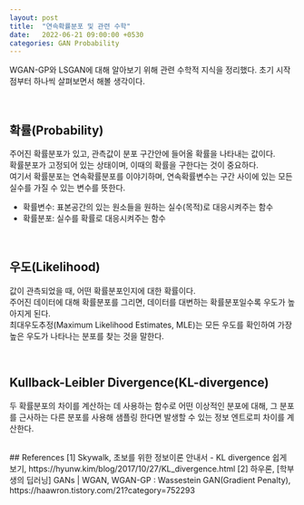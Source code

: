 ```yaml
---
layout: post
title:  "연속확률분포 및 관련 수학"
date:   2022-06-21 09:00:00 +0530
categories: GAN Probability 
---
```

WGAN-GP와 LSGAN에 대해 알아보기 위해 관련 수학적 지식을 정리했다.
초기 시작점부터 하나씩 살펴보면서 해볼 생각이다.   


<br/>

## 확률(Probability)
주어진 확률분포가 있고, 관측값이 분포 구간안에 들어올 확률을 나타내는 값이다.   
확률분포가 고정되어 있는 상태이며, 이때의 확률을 구한다는 것이 중요하다.   
여기서 확률분포는 연속확률분포를 이야기하며, 연속확률변수는 구간 사이에 있는 모든 실수를 가질 수 있는 변수를 뜻한다.   

- 확률변수: 표본공간의 있는 원소들을 원하는 실수(목적)로 대응시켜주는 함수
- 확률분포: 실수를 확률로 대응시켜주는 함수   

<br/>

## 우도(Likelihood)
값이 관측되었을 때, 어떤 확률분포인지에 대한 확률이다.   
주어진 데이터에 대해 확률분포를 그리면, 데이터를 대변하는 확률분포일수록 우도가 높아지게 된다.   
최대우도추정(Maximum Likelihood Estimates, MLE)는 모든 우도를 확인하여 가장 높은 우도가 나타나는 분포를 찾는 것을 말한다.   

<br/>

## Kullback-Leibler Divergence(KL-divergence)
두 확률분포의 차이를 계산하는 데 사용하는 함수로 어떤 이상적인 분포에 대해, 그 분포를 근사하는 다른 분포를 사용해 샘플링 한다면 발생할 수 있는 정보 엔트로피 차이를 계산한다.

<br/>
## References
[1] Skywalk, 초보를 위한 정보이론 안내서 - KL divergence 쉽게 보기, https://hyunw.kim/blog/2017/10/27/KL_divergence.html      
[2] 하우론, [학부생의 딥러닝] GANs | WGAN, WGAN-GP : Wassestein GAN(Gradient Penalty), https://haawron.tistory.com/21?category=752293